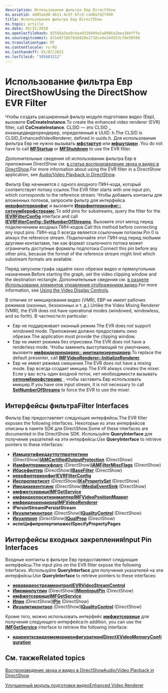 ```yaml
---
description: Использование фильтра Евр DirectShow
ms.assetid: 4d85aed0-4b11-4c5f-bfc0-cad0a7d2f490
title: Использование фильтра Евр DirectShow
ms.topic: article
ms.date: 05/31/2018
ms.openlocfilehash: 02568a5ea9cbaa0310409a5a0966a2bea1bbfffe
ms.sourcegitcommit: 831e8f3db78ab820e1710cede244553c70e50500
ms.translationtype: MT
ms.contentlocale: ru-RU
ms.lasthandoff: 01/07/2021
ms.locfileid: "105683212"
---
```

# <a name="using-the-directshow-evr-filter"></a><span data-ttu-id="b6791-103">Использование фильтра Евр DirectShow</span><span class="sxs-lookup"><span data-stu-id="b6791-103">Using the DirectShow EVR Filter</span></span>

<span data-ttu-id="b6791-104">Чтобы создать расширенный фильтр модуля подготовки видео (Евр), вызовите **CoCreateInstance**.</span><span class="sxs-lookup"><span data-stu-id="b6791-104">To create the enhanced video renderer (EVR) filter, call **CoCreateInstance**.</span></span> <span data-ttu-id="b6791-105">CLSID — это CLSID \_ енханцедвидеорендерер, определенный в UUID. h.</span><span class="sxs-lookup"><span data-stu-id="b6791-105">The CLSID is CLSID\_EnhancedVideoRenderer, defined in uuids.h.</span></span> <span data-ttu-id="b6791-106">Для использования фильтра Евр не нужно вызывать [**мфстартуп**](/windows/desktop/api/mfapi/nf-mfapi-mfstartup) или [**мфшутдовн**](/windows/desktop/api/mfapi/nf-mfapi-mfshutdown) .</span><span class="sxs-lookup"><span data-stu-id="b6791-106">You do not have to call [**MFStartup**](/windows/desktop/api/mfapi/nf-mfapi-mfstartup) or [**MFShutdown**](/windows/desktop/api/mfapi/nf-mfapi-mfshutdown) to use the EVR filter.</span></span>

<span data-ttu-id="b6791-107">Дополнительные сведения об использовании фильтра Евр в приложении DirectShow см. [в статье воспроизведение звука и видео в DirectShow](../directshow/audio-video-playback-in-directshow.md).</span><span class="sxs-lookup"><span data-stu-id="b6791-107">For more information about using the EVR filter in a DirectShow application, see [Audio/Video Playback in DirectShow](../directshow/audio-video-playback-in-directshow.md).</span></span>

<span data-ttu-id="b6791-108">Фильтр Евр начинается с одного входного ПИН-кода, который соответствует потоку ссылок.</span><span class="sxs-lookup"><span data-stu-id="b6791-108">The EVR filter starts with one input pin, which corresponds to the reference stream.</span></span> <span data-ttu-id="b6791-109">Чтобы добавить контакты для вложенных потоков, запросите фильтр для интерфейса [**иеврфилтерконфиг**](/windows/desktop/api/evr/nn-evr-ievrfilterconfig) и вызовите [**Иеврфилтерконфиг:: сетнумберофстреамс**](/windows/desktop/api/evr/nf-evr-ievrfilterconfig-setnumberofstreams).</span><span class="sxs-lookup"><span data-stu-id="b6791-109">To add pins for substreams, query the filter for the [**IEVRFilterConfig**](/windows/desktop/api/evr/nn-evr-ievrfilterconfig) interface and call [**IEVRFilterConfig::SetNumberOfStreams**](/windows/desktop/api/evr/nf-evr-ievrfilterconfig-setnumberofstreams).</span></span> <span data-ttu-id="b6791-110">Вызовите этот метод перед подключением входных ПИН-кодов.</span><span class="sxs-lookup"><span data-stu-id="b6791-110">Call this method before connecting any input pins.</span></span> <span data-ttu-id="b6791-111">ПИН-код 0 всегда является ссылочным потоком.</span><span class="sxs-lookup"><span data-stu-id="b6791-111">Pin 0 is always the reference stream.</span></span> <span data-ttu-id="b6791-112">Подключайте этот ПИН-код перед любыми другими контактами, так как формат ссылочного потока может ограничить доступные форматы подпотока.</span><span class="sxs-lookup"><span data-stu-id="b6791-112">Connect this pin before any other pins, because the format of the reference stream might limit which substream formats are available.</span></span>

<span data-ttu-id="b6791-113">Перед запуском графа задайте окно обрезки видео и прямоугольник назначения.</span><span class="sxs-lookup"><span data-stu-id="b6791-113">Before starting the graph, set the video clipping window and the destination rectangle.</span></span> <span data-ttu-id="b6791-114">Дополнительные сведения см. [в разделе Использование элементов управления отображением видео](using-the-video-display-controls.md).</span><span class="sxs-lookup"><span data-stu-id="b6791-114">For more information, see [Using the Video Display Controls](using-the-video-display-controls.md).</span></span>

<span data-ttu-id="b6791-115">В отличие от микширования видео (VMR), ЕВР не имеет рабочих режимов (оконных, безоконных и т. д.).</span><span class="sxs-lookup"><span data-stu-id="b6791-115">Unlike the Video Mixing Renderer (VMR), the EVR does not have operational modes (windowed, windowless, and so forth).</span></span> <span data-ttu-id="b6791-116">В частности:</span><span class="sxs-lookup"><span data-stu-id="b6791-116">In particular:</span></span>

-   <span data-ttu-id="b6791-117">Евр не поддерживает оконный режим.</span><span class="sxs-lookup"><span data-stu-id="b6791-117">The EVR does not support windowed mode.</span></span> <span data-ttu-id="b6791-118">Приложение должно предоставить окно обрезки.</span><span class="sxs-lookup"><span data-stu-id="b6791-118">The application must provide the clipping window.</span></span>
-   <span data-ttu-id="b6791-119">Евр не имеет режима без отрисовки.</span><span class="sxs-lookup"><span data-stu-id="b6791-119">The EVR does not have a renderless mode.</span></span> <span data-ttu-id="b6791-120">Чтобы заменить выступающий по умолчанию, вызовите [**имфвидеорендерер:: инитиализерендерер**](/windows/desktop/api/evr/nf-evr-imfvideorenderer-initializerenderer).</span><span class="sxs-lookup"><span data-stu-id="b6791-120">To replace the default presenter, call [**IMFVideoRenderer::InitializeRenderer**](/windows/desktop/api/evr/nf-evr-imfvideorenderer-initializerenderer).</span></span>
-   <span data-ttu-id="b6791-121">Евр не имеет режима смешения.</span><span class="sxs-lookup"><span data-stu-id="b6791-121">The EVR does not have a mixing mode.</span></span> <span data-ttu-id="b6791-122">Евр всегда создает микшер.</span><span class="sxs-lookup"><span data-stu-id="b6791-122">The EVR always creates the mixer.</span></span> <span data-ttu-id="b6791-123">Если у вас есть один входной поток, нет необходимости вызывать [**сетнумберофстреамс**](/windows/desktop/api/evr/nf-evr-ievrfilterconfig-setnumberofstreams) , чтобы заставить Евр использовать микшер.</span><span class="sxs-lookup"><span data-stu-id="b6791-123">If you have one input stream, it is not necessary to call [**SetNumberOfStreams**](/windows/desktop/api/evr/nf-evr-ievrfilterconfig-setnumberofstreams) to force the EVR to use the mixer.</span></span>

## <a name="filter-interfaces"></a><span data-ttu-id="b6791-124">Интерфейсы фильтра</span><span class="sxs-lookup"><span data-stu-id="b6791-124">Filter Interfaces</span></span>

<span data-ttu-id="b6791-125">Фильтр Евр предоставляет следующие интерфейсы.</span><span class="sxs-lookup"><span data-stu-id="b6791-125">The EVR filter exposes the following interfaces.</span></span> <span data-ttu-id="b6791-126">Некоторые из этих интерфейсов описаны в пакете SDK для DirectShow.</span><span class="sxs-lookup"><span data-stu-id="b6791-126">Some of these interfaces are documented in the DirectShow SDK.</span></span> <span data-ttu-id="b6791-127">Используйте **QueryInterface** для получения указателей на эти интерфейсы:</span><span class="sxs-lookup"><span data-stu-id="b6791-127">Use **QueryInterface** to retrieve pointers to these interfaces:</span></span>

-   <span data-ttu-id="b6791-128">[**Иамцертифиедаутпутпротектион**](/windows/win32/api/strmif/nn-strmif-iamcertifiedoutputprotection) (DirectShow)</span><span class="sxs-lookup"><span data-stu-id="b6791-128">[**IAMCertifiedOutputProtection**](/windows/win32/api/strmif/nn-strmif-iamcertifiedoutputprotection) (DirectShow)</span></span>
-   <span data-ttu-id="b6791-129">[**Иамфилтермискфлагс**](/windows/win32/api/strmif/nn-strmif-iamfiltermiscflags) (DirectShow)</span><span class="sxs-lookup"><span data-stu-id="b6791-129">[**IAMFilterMiscFlags**](/windows/win32/api/strmif/nn-strmif-iamfiltermiscflags) (DirectShow)</span></span>
-   <span data-ttu-id="b6791-130">[**Ибасефилтер**](/windows/win32/api/strmif/nn-strmif-ibasefilter) (DirectShow)</span><span class="sxs-lookup"><span data-stu-id="b6791-130">[**IBaseFilter**](/windows/win32/api/strmif/nn-strmif-ibasefilter) (DirectShow)</span></span>
-   [<span data-ttu-id="b6791-131">**иеврфилтерконфиг**</span><span class="sxs-lookup"><span data-stu-id="b6791-131">**IEVRFilterConfig**</span></span>](/windows/desktop/api/evr/nn-evr-ievrfilterconfig)
-   <span data-ttu-id="b6791-132">[**Икспропертисет**](../directshow/ikspropertyset.md) (DirectShow)</span><span class="sxs-lookup"><span data-stu-id="b6791-132">[**IKsPropertySet**](../directshow/ikspropertyset.md) (DirectShow)</span></span>
-   <span data-ttu-id="b6791-133">[**Имедиаевентсинк**](/windows/win32/api/strmif/nn-strmif-imediaeventsink) (DirectShow)</span><span class="sxs-lookup"><span data-stu-id="b6791-133">[**IMediaEventSink**](/windows/win32/api/strmif/nn-strmif-imediaeventsink) (DirectShow)</span></span>
-   [<span data-ttu-id="b6791-134">**имфжетсервице**</span><span class="sxs-lookup"><span data-stu-id="b6791-134">**IMFGetService**</span></span>](/windows/desktop/api/mfidl/nn-mfidl-imfgetservice)
-   [<span data-ttu-id="b6791-135">**имфвидеопоситионмаппер**</span><span class="sxs-lookup"><span data-stu-id="b6791-135">**IMFVideoPositionMapper**</span></span>](/windows/desktop/api/evr/nn-evr-imfvideopositionmapper)
-   [<span data-ttu-id="b6791-136">**имфвидеорендерер**</span><span class="sxs-lookup"><span data-stu-id="b6791-136">**IMFVideoRenderer**</span></span>](/windows/desktop/api/evr/nn-evr-imfvideorenderer)
-   <span data-ttu-id="b6791-137">**IPersistStream**</span><span class="sxs-lookup"><span data-stu-id="b6791-137">**IPersistStream**</span></span>
-   <span data-ttu-id="b6791-138">[**Икуалитиконтрол**](/windows/win32/api/strmif/nn-strmif-iqualitycontrol) (DirectShow)</span><span class="sxs-lookup"><span data-stu-id="b6791-138">[**IQualityControl**](/windows/win32/api/strmif/nn-strmif-iqualitycontrol) (DirectShow)</span></span>
-   <span data-ttu-id="b6791-139">[**Икуалпроп**](/previous-versions/windows/desktop/api/amvideo/nn-amvideo-iqualprop) (DirectShow)</span><span class="sxs-lookup"><span data-stu-id="b6791-139">[**IQualProp**](/previous-versions/windows/desktop/api/amvideo/nn-amvideo-iqualprop) (DirectShow)</span></span>
-   <span data-ttu-id="b6791-140">**испеЦифипропертипажес**</span><span class="sxs-lookup"><span data-stu-id="b6791-140">**ISpecifyPropertyPages**</span></span>

## <a name="input-pin-interfaces"></a><span data-ttu-id="b6791-141">Интерфейсы входных закрепления</span><span class="sxs-lookup"><span data-stu-id="b6791-141">Input Pin Interfaces</span></span>

<span data-ttu-id="b6791-142">Входные контакты в фильтре Евр предоставляют следующие интерфейсы.</span><span class="sxs-lookup"><span data-stu-id="b6791-142">The input pins on the EVR filter expose the following interfaces.</span></span> <span data-ttu-id="b6791-143">Используйте **QueryInterface** для получения указателей на эти интерфейсы:</span><span class="sxs-lookup"><span data-stu-id="b6791-143">Use **QueryInterface** to retrieve pointers to these interfaces:</span></span>

-   [<span data-ttu-id="b6791-144">**иеврвидеостреамконтрол**</span><span class="sxs-lookup"><span data-stu-id="b6791-144">**IEVRVideoStreamControl**</span></span>](/windows/desktop/api/evr9/nn-evr9-ievrvideostreamcontrol)
-   <span data-ttu-id="b6791-145">[**Имеминпутпин**](/windows/win32/api/strmif/nn-strmif-imeminputpin) (DirectShow)</span><span class="sxs-lookup"><span data-stu-id="b6791-145">[**IMemInputPin**](/windows/win32/api/strmif/nn-strmif-imeminputpin) (DirectShow)</span></span>
-   [<span data-ttu-id="b6791-146">**имфжетсервице**</span><span class="sxs-lookup"><span data-stu-id="b6791-146">**IMFGetService**</span></span>](/windows/desktop/api/mfidl/nn-mfidl-imfgetservice)
-   <span data-ttu-id="b6791-147">[**Ипин**](/windows/win32/api/strmif/nn-strmif-ipin) (DirectShow)</span><span class="sxs-lookup"><span data-stu-id="b6791-147">[**IPin**](/windows/win32/api/strmif/nn-strmif-ipin) (DirectShow)</span></span>
-   <span data-ttu-id="b6791-148">[**Икуалитиконтрол**](/windows/win32/api/strmif/nn-strmif-iqualitycontrol) (DirectShow)</span><span class="sxs-lookup"><span data-stu-id="b6791-148">[**IQualityControl**](/windows/win32/api/strmif/nn-strmif-iqualitycontrol) (DirectShow)</span></span>

<span data-ttu-id="b6791-149">Кроме того, можно использовать интерфейс [**имфжетсервице**](/windows/desktop/api/mfidl/nn-mfidl-imfgetservice) для получения следующего интерфейса:</span><span class="sxs-lookup"><span data-stu-id="b6791-149">In addition, you can use the [**IMFGetService**](/windows/desktop/api/mfidl/nn-mfidl-imfgetservice) interface to retrieve the following interface:</span></span>

-   [<span data-ttu-id="b6791-150">**идиректксвидеомемориконфигуратион**</span><span class="sxs-lookup"><span data-stu-id="b6791-150">**IDirectXVideoMemoryConfiguration**</span></span>](/windows/desktop/api/dxva2api/nn-dxva2api-idirectxvideomemoryconfiguration)

## <a name="related-topics"></a><span data-ttu-id="b6791-151">См. также</span><span class="sxs-lookup"><span data-stu-id="b6791-151">Related topics</span></span>

<dl> <dt>

[<span data-ttu-id="b6791-152">Воспроизведение звука и видео в DirectShow</span><span class="sxs-lookup"><span data-stu-id="b6791-152">Audio/Video Playback in DirectShow</span></span>](../directshow/audio-video-playback-in-directshow.md)
</dt> <dt>

[<span data-ttu-id="b6791-153">Улучшенный модуль подготовки видео</span><span class="sxs-lookup"><span data-stu-id="b6791-153">Enhanced Video Renderer</span></span>](enhanced-video-renderer.md)
</dt> </dl>

 

 
